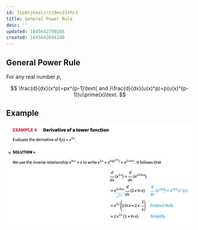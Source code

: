 ```yaml
---
id: 31p8njhmalzrn19ev31shr2
title: General Power Rule
desc: ''
updated: 1645642799285
created: 1645642694240
---
```


## General Power Rule

For any real number $p$,

$$
\frac{d}{dx}(x^p)=px^{p-1}\text{ and }\frac{d}{dx}(u(x)^p)=p(u(x)^{p-1})u\prime(x)\text.
$$

## Example

![](/assets/images/2022-02-23-11-59-57.png)